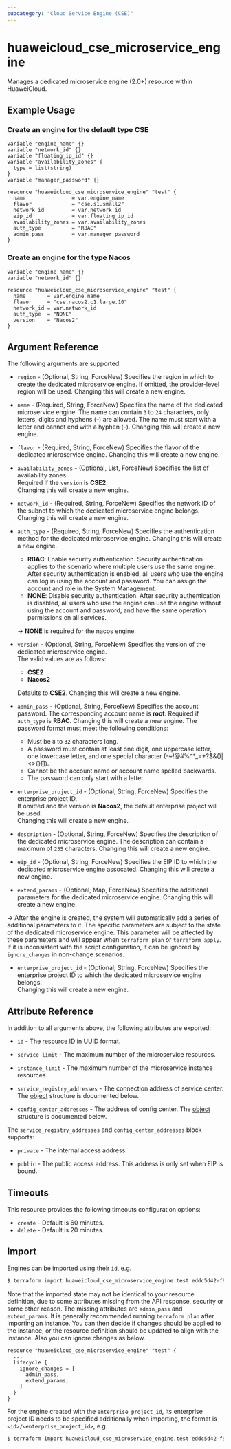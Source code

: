 ```yaml
---
subcategory: "Cloud Service Engine (CSE)"
---
```


# huaweicloud_cse_microservice_engine

Manages a dedicated microservice engine (2.0+) resource within HuaweiCloud.

## Example Usage

### Create an engine for the default type CSE

```hcl
variable "engine_name" {}
variable "network_id" {}
variable "floating_ip_id" {}
variable "availability_zones" {
  type = list(string)
}
variable "manager_password" {}

resource "huaweicloud_cse_microservice_engine" "test" {
  name               = var.engine_name
  flavor             = "cse.s1.small2"
  network_id         = var.network_id
  eip_id             = var.floating_ip_id
  availability_zones = var.availability_zones
  auth_type          = "RBAC"
  admin_pass         = var.manager_password
}
```

### Create an engine for the type Nacos

```hcl
variable "engine_name" {}
variable "network_id" {}

resource "huaweicloud_cse_microservice_engine" "test" {
  name       = var.engine_name
  flavor     = "cse.nacos2.c1.large.10"
  network_id = var.network_id
  auth_type  = "NONE"
  version    = "Nacos2"
}
```

## Argument Reference

The following arguments are supported:

* `region` - (Optional, String, ForceNew) Specifies the region in which to create the dedicated microservice engine.
  If omitted, the provider-level region will be used. Changing this will create a new engine.

* `name` - (Required, String, ForceNew) Specifies the name of the dedicated microservice engine.
 The name can contain `3` to `24` characters, only letters, digits and hyphens (-) are allowed.
  The name must start with a letter and cannot end with a hyphen (-).
  Changing this will create a new engine.

* `flavor` - (Required, String, ForceNew) Specifies the flavor of the dedicated microservice engine.
  Changing this will create a new engine.

* `availability_zones` - (Optional, List, ForceNew) Specifies the list of availability zones.  
  Required if the `version` is **CSE2**.  
  Changing this will create a new engine.

* `network_id` - (Required, String, ForceNew) Specifies the network ID of the subnet to which the dedicated microservice
  engine belongs. Changing this will create a new engine.

* `auth_type` - (Required, String, ForceNew) Specifies the authentication method for the dedicated microservice engine.
  Changing this will create a new engine.
  + **RBAC**: Enable security authentication.
    Security authentication applies to the scenario where multiple users use the same engine.
    After security authentication is enabled, all users who use the engine can log in using the account and password.
    You can assign the account and role in the System Management.
  + **NONE**: Disable security authentication.
    After security authentication is disabled, all users who use the engine can use the engine without using the account
    and password, and have the same operation permissions on all services.

  -> **NONE** is required for the nacos engine.

* `version` - (Optional, String, ForceNew) Specifies the version of the dedicated microservice engine.  
  The valid values are as follows:
  + **CSE2**
  + **Nacos2**

  Defaults to **CSE2**. Changing this will create a new engine.

* `admin_pass` - (Optional, String, ForceNew) Specifies the account password. The corresponding account name is **root**.
  Required if `auth_type` is **RBAC**. Changing this will create a new engine.
  The password format must meet the following conditions:
  + Must be `8` to `32` characters long.
  + A password must contain at least one digit, one uppercase letter, one lowercase letter, and one special character
    (-~!@#%^*_=+?$&()|<>{}[]).
  + Cannot be the account name or account name spelled backwards.
  + The password can only start with a letter.

* `enterprise_project_id` - (Optional, String, ForceNew) Specifies the enterprise project ID.  
  If omitted and the version is **Nacos2**, the default enterprise project will be used.  
  Changing this will create a new engine.

* `description` - (Optional, String, ForceNew) Specifies the description of the dedicated microservice engine.
  The description can contain a maximum of `255` characters.
  Changing this will create a new engine.

* `eip_id` - (Optional, String, ForceNew) Specifies the EIP ID to which the dedicated microservice engine assocated.
  Changing this will create a new engine.

* `extend_params` - (Optional, Map, ForceNew) Specifies the additional parameters for the dedicated microservice engine.
  Changing this will create a new engine.

-> After the engine is created, the system will automatically add a series of additional parameters to it.
  The specific parameters are subject to the state of the dedicated microservice engine.
  This parameter will be affected by these parameters and will appear when `terraform plan` or `terraform apply`.
  If it is inconsistent with the script configuration, it can be ignored by `ignore_changes` in non-change scenarios.

* `enterprise_project_id` - (Optional, String, ForceNew) Specifies the enterprise project ID to which the dedicated
  microservice engine belongs.  
  Changing this will create a new engine.

## Attribute Reference

In addition to all arguments above, the following attributes are exported:

* `id` - The resource ID in UUID format.

* `service_limit` - The maximum number of the microservice resources.

* `instance_limit` - The maximum number of the microservice instance resources.

* `service_registry_addresses` - The connection address of service center.
  The [object](#engine_center_addresses) structure is documented below.

* `config_center_addresses` - The address of config center.
  The [object](#engine_center_addresses) structure is documented below.

<a name="engine_center_addresses"></a>
The `service_registry_addresses` and `config_center_addresses` block supports:

* `private` - The internal access address.

* `public` - The public access address. This address is only set when EIP is bound.

## Timeouts

This resource provides the following timeouts configuration options:

* `create` - Default is 60 minutes.
* `delete` - Default is 20 minutes.

## Import

Engines can be imported using their `id`, e.g.

```bash
$ terraform import huaweicloud_cse_microservice_engine.test eddc5d42-f9d5-4f8e-984b-d6f3e088561c
```

Note that the imported state may not be identical to your resource definition, due to some attributes missing from the
API response, security or some other reason. The missing attributes are `admin_pass` and `extend_params`.
It is generally recommended running `terraform plan` after importing an instance.
You can then decide if changes should be applied to the instance, or the resource definition should be updated to
align with the instance. Also you can ignore changes as below.

```
resource "huaweicloud_cse_microservice_engine" "test" {
  ...
  lifecycle {
    ignore_changes = [
      admin_pass,
      extend_params,
    ]
  }
}
```

For the engine created with the `enterprise_project_id`, its enterprise project ID needs to be specified additionally
when importing, the format is `<id>/<enterprise_project_id>`, e.g.

```bash
$ terraform import huaweicloud_cse_microservice_engine.test eddc5d42-f9d5-4f8e-984b-d6f3e088561c/ef101e1a-990c-42cd-bb99-a4474e41e461
```
